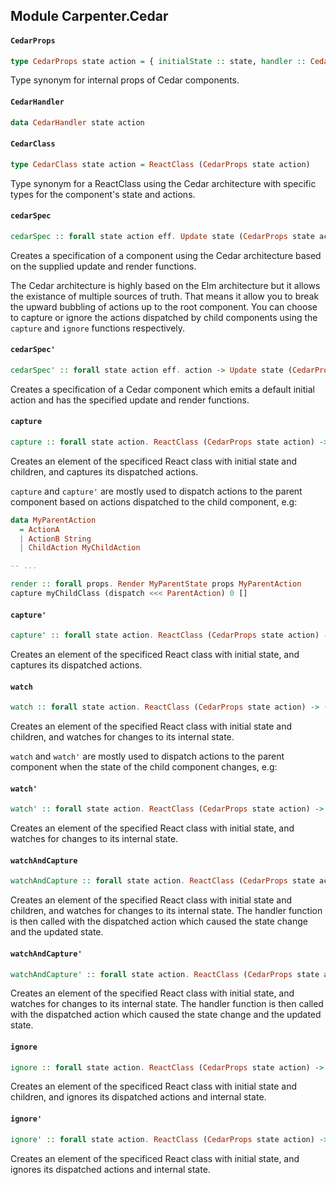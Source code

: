 ## Module Carpenter.Cedar

#### `CedarProps`

``` purescript
type CedarProps state action = { initialState :: state, handler :: CedarHandler state action }
```

Type synonym for internal props of Cedar components.

#### `CedarHandler`

``` purescript
data CedarHandler state action
```

#### `CedarClass`

``` purescript
type CedarClass state action = ReactClass (CedarProps state action)
```

Type synonym for a ReactClass using the Cedar architecture with specific
types for the component's state and actions.

#### `cedarSpec`

``` purescript
cedarSpec :: forall state action eff. Update state (CedarProps state action) action eff -> Render state (CedarProps state action) action -> ReactSpec (CedarProps state action) state eff
```

Creates a specification of a component using the Cedar architecture based
on the supplied update and render functions.

The Cedar architecture is highly based on the Elm architecture but it
allows the existance of multiple sources of truth. That means it allow you
to break the upward bubbling of actions up to the root component. You can
choose to capture or ignore the actions dispatched by child components
using the `capture` and `ignore` functions respectively.

#### `cedarSpec'`

``` purescript
cedarSpec' :: forall state action eff. action -> Update state (CedarProps state action) action eff -> Render state (CedarProps state action) action -> ReactSpec (CedarProps state action) state eff
```

Creates a specification of a Cedar component which emits a default initial
action and has the specified update and render functions.

#### `capture`

``` purescript
capture :: forall state action. ReactClass (CedarProps state action) -> (action -> EventHandler) -> state -> Array ReactElement -> ReactElement
```

Creates an element of the specificed React class with initial state
and children, and captures its dispatched actions.

`capture` and `capture'` are mostly used to dispatch actions to the parent
component based on actions dispatched to the child component, e.g:

```purescript
data MyParentAction
  = ActionA
  | ActionB String
  | ChildAction MyChildAction

-- ...

render :: forall props. Render MyParentState props MyParentAction
capture myChildClass (dispatch <<< ParentAction) 0 []
```

#### `capture'`

``` purescript
capture' :: forall state action. ReactClass (CedarProps state action) -> (action -> EventHandler) -> state -> ReactElement
```

Creates an element of the specificed React class with initial state,
and captures its dispatched actions.

#### `watch`

``` purescript
watch :: forall state action. ReactClass (CedarProps state action) -> (state -> EventHandler) -> state -> Array ReactElement -> ReactElement
```

Creates an element of the specified React class with initial state
and children, and watches for changes to its internal state.

`watch` and `watch'` are mostly used to dispatch actions to the parent
component when the state of the child component changes, e.g:

#### `watch'`

``` purescript
watch' :: forall state action. ReactClass (CedarProps state action) -> (state -> EventHandler) -> state -> ReactElement
```

Creates an element of the specified React class with initial state,
and watches for changes to its internal state.

#### `watchAndCapture`

``` purescript
watchAndCapture :: forall state action. ReactClass (CedarProps state action) -> (action -> state -> EventHandler) -> state -> Array ReactElement -> ReactElement
```

Creates an element of the specified React class with initial state
and children, and watches for changes to its internal state.
The handler function is then called with the dispatched action which
caused the state change and the updated state.

#### `watchAndCapture'`

``` purescript
watchAndCapture' :: forall state action. ReactClass (CedarProps state action) -> (action -> state -> EventHandler) -> state -> ReactElement
```

Creates an element of the specified React class with initial state,
and watches for changes to its internal state.
The handler function is then called with the dispatched action which
caused the state change and the updated state.

#### `ignore`

``` purescript
ignore :: forall state action. ReactClass (CedarProps state action) -> state -> Array ReactElement -> ReactElement
```

Creates an element of the specificed React class with initial state
and children, and ignores its dispatched actions and internal state.

#### `ignore'`

``` purescript
ignore' :: forall state action. ReactClass (CedarProps state action) -> state -> ReactElement
```

Creates an element of the specificed React class with initial state,
and ignores its dispatched actions and internal state.


